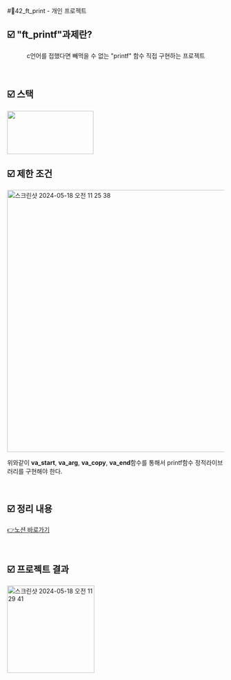 #📜42_ft_print - 개인 프로젝트


##  ☑️ "ft_printf"과제란?
<div align="center">
   c언어를 접했다면 빼먹을 수 없는 "printf" 함수 직접 구현하는 프로젝트
</div>
<br />

<br />

##  ☑️ 스택

<img src="https://github.com/exceed96/Personal_42Libft/assets/90549959/5c7c2c98-78af-4d14-96da-dcc8a8b9270b" width="200" height="100" />


<br />

##  ☑️ 제한 조건
<img width="606" alt="스크린샷 2024-05-18 오전 11 25 38" src="https://github.com/exceed96/Personal_42ft_Printf/assets/90549959/e42fd56d-585c-4e6b-85e0-baf449335c53">

위와같이 <strong>va_start</strong>, <strong>va_arg</strong>, <strong>va_copy</strong>, <strong>va_end</strong>함수를 통해서 printf함수 정적라이브러리를 구현해야 한다.

<br />

## ☑️ 정리 내용

[👉노션 바로가기](https://www.notion.so/ft_printf-f7ed9532f21844bdbfed34b16a357a68?pvs=4)

<br />

## ☑️ 프로젝트 결과
<img width="202" alt="스크린샷 2024-05-18 오전 11 29 41" src="https://github.com/exceed96/Personal_42ft_Printf/assets/90549959/b0f0974f-bac0-4073-b347-c15b2ad5ca64">

